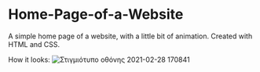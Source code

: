 # Home-Page-of-a-Website
A simple home page of a website, with a little bit of animation. Created with HTML and CSS.

How it looks:
![Στιγμιότυπο οθόνης 2021-02-28 170841](https://user-images.githubusercontent.com/72434722/109427544-892b4a80-79fb-11eb-8e92-600b5756d674.png)

